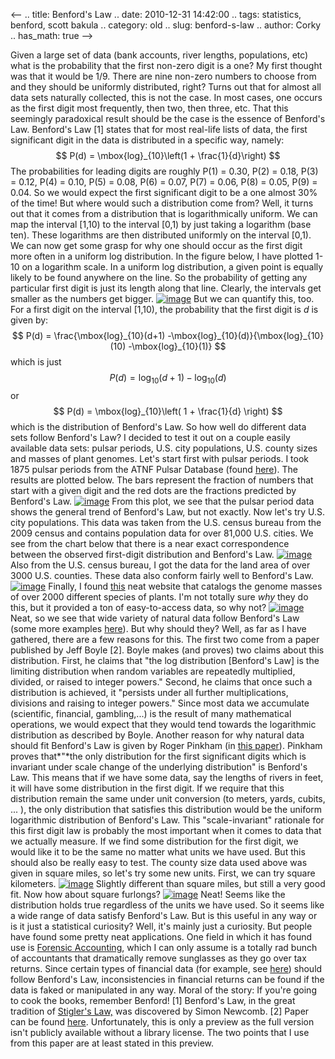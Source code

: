 <--
.. title: Benford's Law
.. date: 2010-12-31 14:42:00
.. tags: statistics, benford, scott bakula
.. category: old
.. slug: benford-s-law
.. author: Corky
.. has_math: true
-->


Given a large set of data (bank accounts, river lengths, populations,
etc) what is the probability that the first non-zero digit is a one? My
first thought was that it would be 1/9. There are nine non-zero numbers
to choose from and they should be uniformly distributed, right? Turns
out that for almost all data sets naturally collected, this is not the
case. In most cases, one occurs as the first digit most frequently, then
two, then three, etc. That this seemingly paradoxical result should be
the case is the essence of Benford's Law. Benford's Law [1] states that
for most real-life lists of data, the first significant digit in the
data is distributed in a specific way, namely: $$ P(d) =
\mbox{log}_{10}\left(1 + \frac{1}{d}\right) $$ The probabilities
for leading digits are roughly P(1) = 0.30, P(2) = 0.18, P(3) = 0.12,
P(4) = 0.10, P(5) = 0.08, P(6) = 0.07, P(7) = 0.06, P(8) = 0.05, P(9) =
0.04. So we would expect the first significant digit to be a one almost
30% of the time! But where would such a distribution come from? Well, it
turns out that it comes from a distribution that is logarithmically
uniform. We can map the interval [1,10) to the interval [0,1) by just
taking a logarithm (base ten). These logarithms are then distributed
uniformly on the interval [0,1). We can now get some grasp for why one
should occur as the first digit more often in a uniform log
distribution. In the figure below, I have plotted 1-10 on a logarithm
scale. In a uniform log distribution, a given point is equally likely to
be found anywhere on the line. So the probability of getting any
particular first digit is just its length along that line. Clearly, the
intervals get smaller as the numbers get bigger.
[![image](http://2.bp.blogspot.com/_fa6AZDCsHnY/TR4s91iaKKI/AAAAAAAAAIU/uxYE4eqknCY/s400/logscale.png)](http://2.bp.blogspot.com/_fa6AZDCsHnY/TR4s91iaKKI/AAAAAAAAAIU/uxYE4eqknCY/s1600/logscale.png)
But we can quantify this, too. For a first digit on the interval [1,10),
the probability that the first digit is *d* is given by:
$$ P(d) = \frac{\mbox{log}_{10}(d+1)
-\mbox{log}_{10}(d)}{\mbox{log}_{10}(10) -\mbox{log}_{10}(1)} $$
which is just $$ P(d) =\mbox{log}_{10}(d+1) -\mbox{log}_{10}(d) $$
or $$ P(d) = \mbox{log}_{10}\left( 1 + \frac{1}{d} \right) $$ which
is the distribution of Benford's Law. So how well do different data sets
follow Benford's Law? I decided to test it out on a couple easily
available data sets: pulsar periods, U.S. city populations, U.S. county
sizes and masses of plant genomes. Let's start first with pulsar
periods. I took 1875 pulsar periods from the ATNF Pulsar Database (found
[here](http://www.atnf.csiro.au/research/pulsar/psrcat/)). The results
are plotted below. The bars represent the fraction of numbers that start
with a given digit and the red dots are the fractions predicted by
Benford's Law.
[![image](http://4.bp.blogspot.com/_fa6AZDCsHnY/TRpObM6LxrI/AAAAAAAAAH8/tz9WQ98H258/s400/benford_pulsar.png)](http://4.bp.blogspot.com/_fa6AZDCsHnY/TRpObM6LxrI/AAAAAAAAAH8/tz9WQ98H258/s1600/benford_pulsar.png)
From this plot, we see that the pulsar period data shows the general
trend of Benford's Law, but not exactly. Now let's try U.S. city
populations. This data was taken from the U.S. census bureau from the
2009 census and contains population data for over 81,000 U.S. cities. We
see from the chart below that there is a near exact correspondence
between the observed first-digit distribution and Benford's Law.
[![image](http://3.bp.blogspot.com/_fa6AZDCsHnY/TRpQhzrSFmI/AAAAAAAAAIA/ZP3YTbWiiM4/s400/benford_uscities09.png)](http://3.bp.blogspot.com/_fa6AZDCsHnY/TRpQhzrSFmI/AAAAAAAAAIA/ZP3YTbWiiM4/s1600/benford_uscities09.png)
Also from the U.S. census bureau, I got the data for the land area of
over 3000 U.S. counties. These data also conform fairly well to
Benford's Law.
[![image](http://2.bp.blogspot.com/_fa6AZDCsHnY/TRpSE9pHC1I/AAAAAAAAAII/dqG382dqoCw/s400/benford_land.png)](http://2.bp.blogspot.com/_fa6AZDCsHnY/TRpSE9pHC1I/AAAAAAAAAII/dqG382dqoCw/s1600/benford_land.png)
Finally, I found
[this](http://data.kew.org/cvalues/CvalServlet?querytype=1) neat website
that catalogs the genome masses of over 2000 different species of
plants. I'm not totally sure *why* they do this, but it provided a ton
of easy-to-access data, so why not?
[![image](http://1.bp.blogspot.com/_fa6AZDCsHnY/TRpR82I2X1I/AAAAAAAAAIE/XdFQozbC7eY/s400/benford_plant.png)](http://1.bp.blogspot.com/_fa6AZDCsHnY/TRpR82I2X1I/AAAAAAAAAIE/XdFQozbC7eY/s1600/benford_plant.png)
Neat, so we see that wide variety of natural data follow Benford's Law
(some more examples
[here](http://mathworld.wolfram.com/BenfordsLaw.html)). But why should
they? Well, as far as I have gathered, there are a few reasons for this.
The first two come from a paper published by Jeff Boyle [2]. Boyle makes
(and proves) two claims about this distribution. First, he claims that
"the log distribution [Benford's Law] is the limiting distribution when
random variables are repeatedly multiplied, divided, or raised to
integer powers." Second, he claims that once such a distribution is
achieved, it "persists under all further multiplications, divisions and
raising to integer powers." Since most data we accumulate (scientific,
financial, gambling,...) is the result of many mathematical operations,
we would expect that they would tend towards the logarithmic
distribution as described by Boyle. Another reason for why natural data
should fit Benford's Law is given by Roger Pinkham (in [this
paper](http://www.williams.edu/go/math/sjmiller/public_html/BrownClasses/197/benford/Pinkham_FirstDigit.pdf)).
Pinkham proves that*"*the only distribution for the first significant
digits which is invariant under scale change of the underlying
distribution" is Benford's Law. This means that if we have some data,
say the lengths of rivers in feet, it will have some distribution in the
first digit. If we require that this distribution remain the same under
unit conversion (to meters, yards, cubits, ... ), the only distribution
that satisfies this distribution would be the uniform logarithmic
distribution of Benford's Law. This "scale-invariant" rationale for this
first digit law is probably the most important when it comes to data
that we actually measure. If we find some distribution for the first
digit, we would like it to be the same no matter what units we have
used. But this should also be really easy to test. The county size data
used above was given in square miles, so let's try some new units.
First, we can try square kilometers.
[![image](http://3.bp.blogspot.com/_fa6AZDCsHnY/TR09Vq1jCAI/AAAAAAAAAIM/1Yz5gp0-7CY/s400/benford_landkm.png)](http://3.bp.blogspot.com/_fa6AZDCsHnY/TR09Vq1jCAI/AAAAAAAAAIM/1Yz5gp0-7CY/s1600/benford_landkm.png)
Slightly different than square miles, but still a very good fit. Now how
about square furlongs?
[![image](http://3.bp.blogspot.com/_fa6AZDCsHnY/TR093IwIt8I/AAAAAAAAAIQ/ern61I_MJQ0/s400/benford_landfurlong.png)](http://3.bp.blogspot.com/_fa6AZDCsHnY/TR093IwIt8I/AAAAAAAAAIQ/ern61I_MJQ0/s1600/benford_landfurlong.png)
Neat! Seems like the distribution holds true regardless of the units we
have used. So it seems like a wide range of data satisfy Benford's Law.
But is this useful in any way or is it just a statistical curiosity?
Well, it's mainly just a curiosity. But people have found some pretty
neat applications. One field in which it has found use is [Forensic
Accounting](http://en.wikipedia.org/wiki/Forensic_accounting), which I
can only assume is a totally rad bunch of accountants that dramatically
remove sunglasses as they go over tax returns. Since certain types of
financial data (for example, see
[here](http://www.uic.edu/classes/actg/actg593/Readings/Auditing/The-Effective-Use-Of-Benford's-Law-To-Assist-In-Detecting-Fraud-In-Accounting-Data.pdf))
should follow Benford's Law, inconsistencies in financial returns can be
found if the data is faked or manipulated in any way. Moral of the
story: If you're going to cook the books, remember Benford! [1]
Benford's Law, in the great tradition of [Stigler's
Law,](http://en.wikipedia.org/wiki/Stigler's_law_of_eponymy) was
discovered by Simon Newcomb. [2] Paper can be found
[here](http://www.jstor.org/pss/2975136). Unfortunately, this is only a
preview as the full version isn't publicly available without a library
license. The two points that I use from this paper are at least stated
in this preview.
